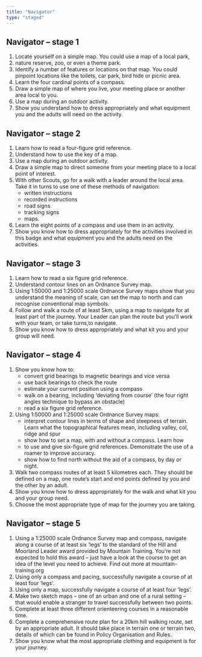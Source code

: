 ```yaml
---
title: "Navigator"
type: "staged"
---
```


## Navigator – stage 1

1. Locate yourself on a simple map. You could use a map of a local park, 
1. nature reserve, zoo, or even a theme park.
1. Identify a number of features or locations on that map. You could pinpoint locations like the toilets, car park, bird hide or picnic area.
1. Learn the four cardinal points of a compass.
1. Draw a simple map of where you live, your meeting place or another area local to you.
1. Use a map during an outdoor activity.
1. Show you understand how to dress appropriately and what equipment you and the adults will need on the activity.
 

## Navigator – stage 2

1. Learn how to read a four-figure grid reference.
1. Understand how to use the key of a map.
1. Use a map during an outdoor activity.
1. Draw a simple map to direct someone from your meeting place to a local point of interest.
1. With other Scouts, go for a walk with a leader around the local area. Take it in turns to use one of these methods of navigation:
	* written instructions
	* recorded instructions
	* road signs
	* tracking signs
	* maps.
1. Learn the eight points of a compass and use them in an activity.
1. Show you know how to dress appropriately for the activities involved in this badge and what equipment you and the adults need on the activities.


## Navigator – stage 3

1. Learn how to read a six figure grid reference.
1. Understand contour lines on an Ordnance Survey map.
1. Using 1:50000 and 1:25000 scale Ordnance Survey maps show that you understand the meaning of scale, can set the map to north and can recognise conventional map symbols.
1. Follow and walk a route of at least 5km, using a map to navigate for at least part of the journey. Your Leader can plan the route but you’ll work with your team, or take turns,to navigate.
1. Show you know how to dress appropriately and what kit you and your group will need.
 

## Navigator – stage 4

1. Show you know how to:
	* convert grid bearings to magnetic bearings and vice versa
	* use back bearings to check the route
	* estimate your current position using a compass
	* walk on a bearing, including ‘deviating from course’ (the four right angles technique to bypass an obstacle)
	* read a six figure grid reference.
1. Using 1:50000 and 1:25000 scale Ordnance Survey maps:
	* interpret contour lines in terms of shape and steepness of terrain. Learn what the topographical features mean, including valley, col, ridge and spur
	* show how to set a map, with and without a compass. Learn how 
	* to use and give six-figure grid references. Demonstrate the use of a roamer to improve accuracy.
	* show how to find north without the aid of a compass, by day or night.
1. Walk two compass routes of at least 5 kilometres each. They should be defined on a map, one route’s start and end points defined by you and the other by an adult.
1. Show you know how to dress appropriately  for the walk and what kit you and your group need.
1. Choose the most appropriate type of map for the journey you are taking.
 

## Navigator – stage 5

1. Using a 1:25000 scale Ordnance Survey map and compass, navigate along a course of at least six ‘legs’ to the standard of the Hill and Moorland Leader award provided by Mountain Training. You’re not expected to hold this award – just have a look at the course to get an idea of the level you need to achieve. Find out more at mountain-training.org
1. Using only a compass and pacing, successfully navigate a course of at least four ‘legs’.
1. Using only a map, successfully navigate a course of at least four ‘legs’.
1. Make two sketch maps – one of an urban and one of a rural setting – that would enable a stranger to travel successfully between two points.
1. Complete at least three different orienteering courses in a reasonable time.
1. Complete a comprehensive route plan for a 20km hill walking route, set by an appropriate adult. It should take place in terrain one or terrain two, details of which can be found in Policy Organisation and Rules.
1. Show you know what the most appropriate clothing and equipment is for your journey.